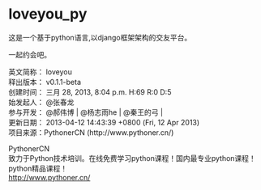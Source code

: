loveyou_py
==========

这是一个基于python语言,以django框架架构的交友平台。


<p>一起约会吧。</p>
英文简称： loveyou <br>
释出版本： v0.1.1-beta <br>
创建时间： 三月 28, 2013, 8:04 p.m.   H:69 R:0 D:5 <br>
始发起人： @张春龙 <br>
参与开发： @郝伟博 | @杨志雨he | @秦王的弓 | <br>
更新日期： 2013-04-12 14:43:39 +0800 (Fri, 12 Apr 2013) <br>
项目来源：PythonerCN (http://www.pythoner.cn/) <br>


PythonerCN<br>
致力于Python技术培训。在线免费学习python课程！国内最专业python课程！python精品课程！<br>
http://www.pythoner.cn/
